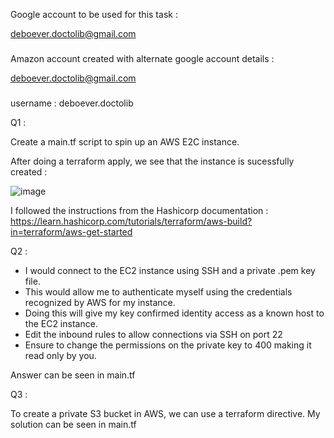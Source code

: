 Google account to be used for this task : 

deboever.doctolib@gmail.com
###

Amazon account created with alternate google account details : 

deboever.doctolib@gmail.com
###

username : deboever.doctolib


Q1 : 

Create a main.tf script to spin up an AWS E2C instance.

After doing a terraform apply, we see that the instance is sucessfully created : 

![image](https://user-images.githubusercontent.com/16905166/127865952-342a8abe-ce03-477d-85da-e2e63552e380.png)

I followed the instructions from the Hashicorp documentation : 
https://learn.hashicorp.com/tutorials/terraform/aws-build?in=terraform/aws-get-started

Q2 :

- I would connect to the EC2 instance using SSH and a private .pem key file. 
- This would allow me to authenticate myself using the credentials recognized by AWS for my instance. 
- Doing this will give my key confirmed identity access as a known host to the EC2 instance.  
- Edit the inbound rules to allow connections via SSH on port 22
- Ensure to change the permissions on the private key to 400 making it read only by you.

Answer can be seen in main.tf

Q3 :

To create a private S3 bucket in AWS, we can use a terraform directive. My solution can be seen in main.tf



